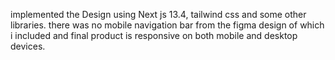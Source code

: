 implemented the Design  using Next js 13.4, tailwind css and some other libraries.
there was no mobile navigation bar from the figma design of which i included and
final product is responsive on both mobile and desktop devices.
